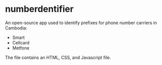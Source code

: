 # numberdentifier
An open-source app used to identify prefixes for phone number carriers in Cambodia:
- Smart
- Cellcard
- Metfone

The file contains an HTML, CSS, and Javascript file.
